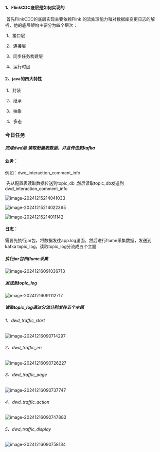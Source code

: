 #### 1、FlinkCDC底层是如何实现的

​	首先FlinkCDC的底层实现主要依赖Flink 的流处理能力和对数据库变更日志的解析，他的底层架构主要分为四个层次：

​		1、接口层

​		2、连接层

​		3、同步任务构建层

​		4、运行时层

#### 2、java的四大特性

​		1、封装

​		2、继承

​		3、抽象

​		4、多态

### 今日任务

##### ****完成dwd层   读取配置表数据，并且传送到kafka****

#### 业务：

例如：dwd_interaction_comment_info

​	先从配置表读取数据传送到topic_db ,然后读取topic_db发送到dwd_interaction_comment_info

![image-20241215214041033](C:\Users\DELL\AppData\Roaming\Typora\typora-user-images\image-20241215214041033.png)

![image-20241215214022365](C:\Users\DELL\AppData\Roaming\Typora\typora-user-images\image-20241215214022365.png)

![image-20241215214011142](C:\Users\DELL\AppData\Roaming\Typora\typora-user-images\image-20241215214011142.png)

#### 日志：

​	需要先执行jar包，将数据发往app.log里面，然后进行flume采集数据，发送到kafka topic_log，读取topic_log分流成五个主题

##### 执行jar包和flume采集

![image-20241216091036713](C:\Users\DELL\AppData\Roaming\Typora\typora-user-images\image-20241216091036713.png)

##### 发送到topic_log

![image-20241216091112717](C:\Users\DELL\AppData\Roaming\Typora\typora-user-images\image-20241216091112717.png)

##### 读取topic_log通过分流分别发往五个主题

###### 	1、dwd_traffic_start

![image-20241216090714297](C:\Users\DELL\AppData\Roaming\Typora\typora-user-images\image-20241216090714297.png)

###### 	2、dwd_traffic_err

![image-20241216090726227](C:\Users\DELL\AppData\Roaming\Typora\typora-user-images\image-20241216090726227.png)

###### 	3、dwd_traffic_page

![image-20241216090737747](C:\Users\DELL\AppData\Roaming\Typora\typora-user-images\image-20241216090737747.png)

###### 	4、dwd_traffic_action

![image-20241216090747883](C:\Users\DELL\AppData\Roaming\Typora\typora-user-images\image-20241216090747883.png)

###### 	5、dwd_traffic_display

![image-20241216090758134](C:\Users\DELL\AppData\Roaming\Typora\typora-user-images\image-20241216090758134.png)
